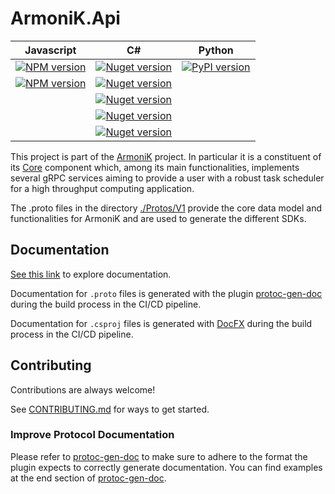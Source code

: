 # ArmoniK.Api

| Javascript |   C#   | Python |
| :--------: | :----: | :----: |
| [![NPM version](https://img.shields.io/npm/v/@aneoconsultingfr/armonik.api.angular?color=fe5001&label=Angular)](https://www.npmjs.com/package/@aneoconsultingfr/armonik.api.angular) | [![Nuget version](https://img.shields.io/nuget/v/ArmoniK.Api.Client?color=fe5001&label=Client)](https://www.nuget.org/packages/ArmoniK.Api.Client) | [![PyPI version](https://img.shields.io/pypi/v/armonik?color=fe5001&label=armonik)](https://pypi.org/project/armonik/) |
[![NPM version](https://img.shields.io/npm/v/@aneoconsultingfr/armonik.api?color=fe5001&label=Web)](https://www.npmjs.com/package/@aneoconsultingfr/armonik.api) | [![Nuget version](https://img.shields.io/nuget/v/ArmoniK.Api.Common?color=fe5001&label=Common)](https://www.nuget.org/packages/ArmoniK.Api.Common) | |
|  | [![Nuget version](https://img.shields.io/nuget/v/ArmoniK.Api.Common.Channel?color=fe5001&label=Common.Channel)](https://www.nuget.org/packages/ArmoniK.Api.Common.Channel) |  |
|  | [![Nuget version](https://img.shields.io/nuget/v/ArmoniK.Api.Core?color=fe5001&label=Core)](https://www.nuget.org/packages/ArmoniK.Api.Core) |  |
| | [![Nuget version](https://img.shields.io/nuget/v/ArmoniK.Api.Worker?color=fe5001&label=Worker)](https://www.nuget.org/packages/ArmoniK.Api.Worker) | |

This project is part of the [ArmoniK](https://github.com/aneoconsulting/ArmoniK) project.
In particular it is a constituent of its [Core](https://github.com/aneoconsulting/ArmoniK.Core)
component which, among its main functionalities, implements several gRPC services aiming to
provide a user with a robust task scheduler for a high throughput computing application.

The .proto files in the directory [./Protos/V1](https://github.com/aneoconsulting/ArmoniK.Api/tree/main/Protos/V1)
provide the core data model and functionalities for ArmoniK and are used to generate the different SDKs.

## Documentation

[See this link](https://aneoconsulting.github.io/ArmoniK.Api/api/index.html) to explore documentation.

Documentation for `.proto` files is generated with the plugin [protoc-gen-doc](https://github.com/pseudomuto/protoc-gen-doc) during the build process in the CI/CD pipeline.

Documentation for `.csproj` files is generated with [DocFX](https://dotnet.github.io/docfx/) during the build process in the CI/CD pipeline.

## Contributing

Contributions are always welcome!

See [CONTRIBUTING.md](https://github.com/aneoconsulting/ArmoniK.Api/blob/main/CONTRIBUTING.md) for ways to get started.

### Improve Protocol Documentation

Please refer to [protoc-gen-doc](https://github.com/pseudomuto/protoc-gen-doc) to make sure to adhere to
the format the plugin expects to correctly generate documentation. You can find examples at the end section of [protoc-gen-doc](https://github.com/pseudomuto/protoc-gen-doc#output-example).
